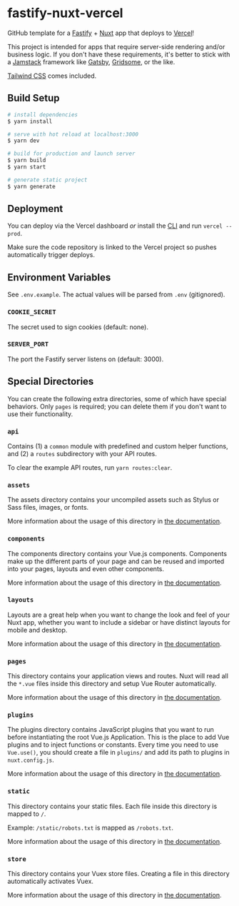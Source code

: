 # fastify-nuxt-vercel

GitHub template for a [Fastify](https://www.fastify.io/) + [Nuxt](https://nuxtjs.org/) app that deploys to [Vercel](https://vercel.com)!

This project is intended for apps that require server-side rendering and/or business logic. If you don't have these requirements, it's better to stick with a [Jamstack](https://jamstack.org/) framework like [Gatsby](https://www.gatsbyjs.com/), [Gridsome](https://gridsome.org/), or the like.

[Tailwind CSS](https://tailwindcss.com/) comes included.

## Build Setup

```bash
# install dependencies
$ yarn install

# serve with hot reload at localhost:3000
$ yarn dev

# build for production and launch server
$ yarn build
$ yarn start

# generate static project
$ yarn generate
```

## Deployment

You can deploy via the Vercel dashboard *or* install the [CLI](https://vercel.com/cli) and run `vercel --prod`.

Make sure the code repository is linked to the Vercel project so pushes automatically trigger deploys.

## Environment Variables

See `.env.example`. The actual values will be parsed from `.env` (gitignored).

### `COOKIE_SECRET`

The secret used to sign cookies (default: none).

### `SERVER_PORT`

The port the Fastify server listens on (default: 3000).

## Special Directories

You can create the following extra directories, some of which have special behaviors. Only `pages` is required; you can delete them if you don't want to use their functionality.

### `api`

Contains (1) a `common` module with predefined and custom helper functions, and (2) a `routes` subdirectory with your API routes.

To clear the example API routes, run `yarn routes:clear`.

### `assets`

The assets directory contains your uncompiled assets such as Stylus or Sass files, images, or fonts.

More information about the usage of this directory in [the documentation](https://nuxtjs.org/docs/2.x/directory-structure/assets).

### `components`

The components directory contains your Vue.js components. Components make up the different parts of your page and can be reused and imported into your pages, layouts and even other components.

More information about the usage of this directory in [the documentation](https://nuxtjs.org/docs/2.x/directory-structure/components).

### `layouts`

Layouts are a great help when you want to change the look and feel of your Nuxt app, whether you want to include a sidebar or have distinct layouts for mobile and desktop.

More information about the usage of this directory in [the documentation](https://nuxtjs.org/docs/2.x/directory-structure/layouts).

### `pages`

This directory contains your application views and routes. Nuxt will read all the `*.vue` files inside this directory and setup Vue Router automatically.

More information about the usage of this directory in [the documentation](https://nuxtjs.org/docs/2.x/get-started/routing).

### `plugins`

The plugins directory contains JavaScript plugins that you want to run before instantiating the root Vue.js Application. This is the place to add Vue plugins and to inject functions or constants. Every time you need to use `Vue.use()`, you should create a file in `plugins/` and add its path to plugins in `nuxt.config.js`.

More information about the usage of this directory in [the documentation](https://nuxtjs.org/docs/2.x/directory-structure/plugins).

### `static`

This directory contains your static files. Each file inside this directory is mapped to `/`.

Example: `/static/robots.txt` is mapped as `/robots.txt`.

More information about the usage of this directory in [the documentation](https://nuxtjs.org/docs/2.x/directory-structure/static).

### `store`

This directory contains your Vuex store files. Creating a file in this directory automatically activates Vuex.

More information about the usage of this directory in [the documentation](https://nuxtjs.org/docs/2.x/directory-structure/store).
